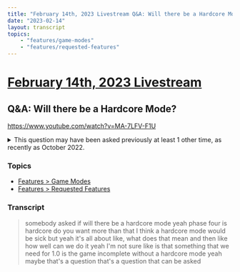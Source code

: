 ```yaml
---
title: "February 14th, 2023 Livestream Q&A: Will there be a Hardcore Mode?"
date: "2023-02-14"
layout: transcript
topics:
    - "features/game-modes"
    - "features/requested-features"
---
```

# [February 14th, 2023 Livestream](../2023-02-14.md)
## Q&A: Will there be a Hardcore Mode?
https://www.youtube.com/watch?v=MA-7LFV-F1U
<details>
<summary>This question may have been asked previously at least 1 other time, as recently as October 2022.</summary>

* [October 25th, 2022 Livestream Q&A: Any possibility to make a hardcore mode?](./yt-qaf6xe2R-0Q.md) [https://www.youtube.com/watch?v=qaf6xe2R-0Q](https://www.youtube.com/watch?v=qaf6xe2R-0Q)
</details>


### Topics
* [Features > Game Modes](../topics/features/game-modes.md)
* [Features > Requested Features](../topics/features/requested-features.md)

### Transcript

> somebody asked if will there be a hardcore mode yeah phase four is hardcore do you want more than that  I think a hardcore mode would be sick but yeah it's all about like, what does that mean and then like how well can we do it yeah I'm not sure like is that something that we need for 1.0 is the game incomplete without a hardcore mode yeah maybe that's a question that's a question that can be asked
